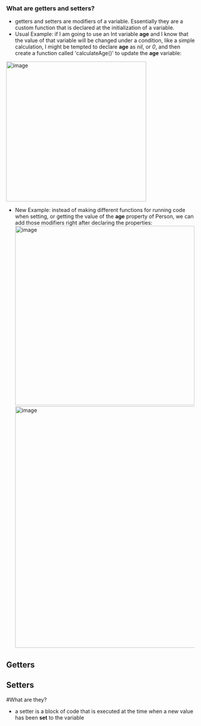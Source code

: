 ### What are getters and setters?
- getters and setters are modifiers of a variable. Essentially they are a custom function that is declared at the initialization of a variable.
- Usual Example: if I am going to use an Int variable **age** and I know that the value of that variable will be changed under a condition, like a simple calculation, I might be tempted to declare **age** as _nil_, or _0_, and then create a function called 'calculateAge()' to update the **age** variable:

<img width="374" alt="image" src="https://github.com/user-attachments/assets/4264dcda-901f-499f-abfb-a2f031dc6b9d">

- New Example: instead of making different functions for running code when setting, or getting the value of the **age** property of Person, we can add those modifiers right after declaring the properties:
<img width="479" alt="image" src="https://github.com/user-attachments/assets/9fd5dfbe-e7bd-4a28-8c62-d4c58dd72550"> <img width="645" alt="image" src="https://github.com/user-attachments/assets/df2e7d95-9a83-4d78-a1ac-d553abde2538">



## Getters 





## Setters 
#What are they? 
- a setter is a block of code that is executed at the time when a new value has been **set** to the variable
